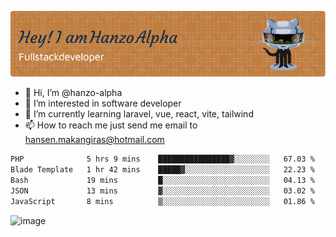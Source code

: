 ![Header](./github-header-image.png)

- 👋 Hi, I’m @hanzo-alpha
- 👀 I’m interested in software developer
- 🌱 I’m currently learning laravel, vue, react, vite, tailwind
- 📫 How to reach me just send me email to hansen.makangiras@hotmail.com 

<!---
hanzo-alpha/hanzo-alpha is a ✨ special ✨ repository because its `README.md` (this file) appears on your GitHub profile.
You can click the Preview link to take a look at your changes.
--->

<!--START_SECTION:waka-->

```txt
PHP              5 hrs 9 mins    ████████████████▓░░░░░░░░   67.03 %
Blade Template   1 hr 42 mins    █████▓░░░░░░░░░░░░░░░░░░░   22.23 %
Bash             19 mins         █░░░░░░░░░░░░░░░░░░░░░░░░   04.13 %
JSON             13 mins         ▓░░░░░░░░░░░░░░░░░░░░░░░░   03.02 %
JavaScript       8 mins          ▒░░░░░░░░░░░░░░░░░░░░░░░░   01.86 %
```

<!--END_SECTION:waka-->

![image](https://github.com/hanzo-alpha/hanzo-alpha/assets/111342797/c4bd2977-6123-4017-8652-6e166259b484)

